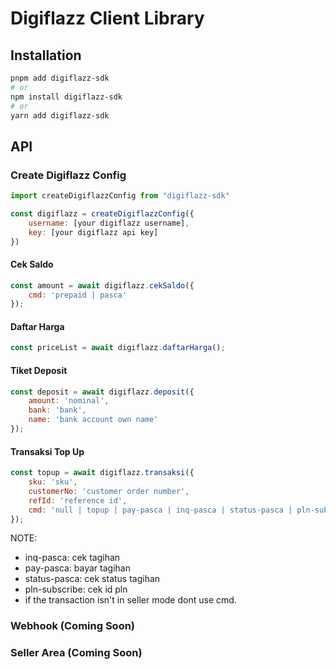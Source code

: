 # Digiflazz Client Library

## Installation

```sh
pnpm add digiflazz-sdk
# or
npm install digiflazz-sdk
# or
yarn add digiflazz-sdk
```

## API

### Create Digiflazz Config
```js
import createDigiflazzConfig from "digiflazz-sdk"

const digiflazz = createDigiflazzConfig({
    username: [your digiflazz username],
    key: [your digiflazz api key]
})
```

#### Cek Saldo
```js
const amount = await digiflazz.cekSaldo({
    cmd: 'prepaid | pasca'
});
```

#### Daftar Harga
```js
const priceList = await digiflazz.daftarHarga();
```

#### Tiket Deposit
```js
const deposit = await digiflazz.deposit({
    amount: 'nominal',
    bank: 'bank',
    name: 'bank account own name'
});
```

#### Transaksi Top Up
```js
const topup = await digiflazz.transaksi({
    sku: 'sku',
    customerNo: 'customer order number',
    refId: 'reference id',
    cmd: 'null | topup | pay-pasca | inq-pasca | status-pasca | pln-subscribe'
});
```

NOTE:
* inq-pasca: cek tagihan
* pay-pasca: bayar tagihan
* status-pasca: cek status tagihan
* pln-subscribe: cek id pln
* if the transaction isn't in seller mode dont use cmd.

### Webhook (Coming Soon)

### Seller Area (Coming Soon)
